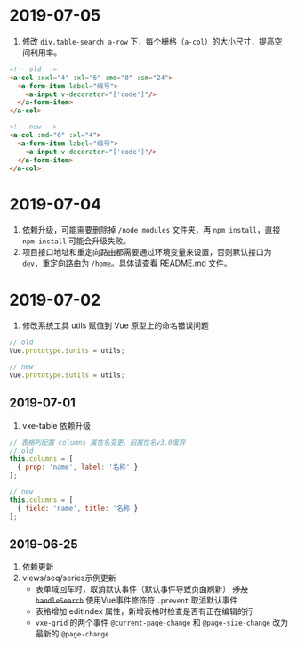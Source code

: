 # 2019-07-05
1. 修改 `div.table-search a-row` 下，每个栅格（`a-col`）的大小尺寸，提高空间利用率。
``` html
<!-- old -->
<a-col :xxl="4" :xl="6" :md="8" :sm="24">
  <a-form-item label="编号">
    <a-input v-decorator="['code']"/>
  </a-form-item>
</a-col>

<!-- new -->
<a-col :md="6" :xl="4">
  <a-form-item label="编号">
    <a-input v-decorator="['code']"/>
  </a-form-item>
</a-col>
```

# 2019-07-04
1. 依赖升级，可能需要删除掉 `/node_modules` 文件夹，再 `npm install`，直接 `npm install` 可能会升级失败。
2. 项目接口地址和重定向路由都需要通过环境变量来设置，否则默认接口为 `dev`，重定向路由为 `/home`。具体请查看 README.md 文件。

# 2019-07-02
1. 修改系统工具 utils 赋值到 Vue 原型上的命名错误问题
``` javascript
// old
Vue.prototype.$units = utils;

// new 
Vue.prototype.$utils = utils;
```

## 2019-07-01
1. vxe-table 依赖升级
``` javascript
// 表格列配置 columns 属性名变更，旧属性名v3.0废弃
// old
this.columns = [
  { prop: 'name', label: '名称' }
];

// new
this.columns = [
  { field: 'name', title: '名称'}
];
```

## 2019-06-25
1. 依赖更新  
2. views/seq/series示例更新  
   * 表单域回车时，取消默认事件（默认事件导致页面刷新） ~~涉及 `handleSearch`~~ 使用Vue事件修饰符 `.prevent` 取消默认事件
   * 表格增加 editIndex 属性，新增表格时检查是否有正在编辑的行  
   * `vxe-grid` 的两个事件 `@current-page-change` 和 `@page-size-change` 改为最新的 `@page-change`
